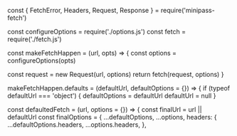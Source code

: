 const { FetchError, Headers, Request, Response } = require('minipass-fetch')

const configureOptions = require('./options.js')
const fetch = require('./fetch.js')

const makeFetchHappen = (url, opts) => {
  const options = configureOptions(opts)

  const request = new Request(url, options)
  return fetch(request, options)
}

makeFetchHappen.defaults = (defaultUrl, defaultOptions = {}) => {
  if (typeof defaultUrl === 'object') {
    defaultOptions = defaultUrl
    defaultUrl = null
  }

  const defaultedFetch = (url, options = {}) => {
    const finalUrl = url || defaultUrl
    const finalOptions = {
      ...defaultOptions,
      ...options,
      headers: {
        ...defaultOptions.headers,
        ...options.headers,
      },
    